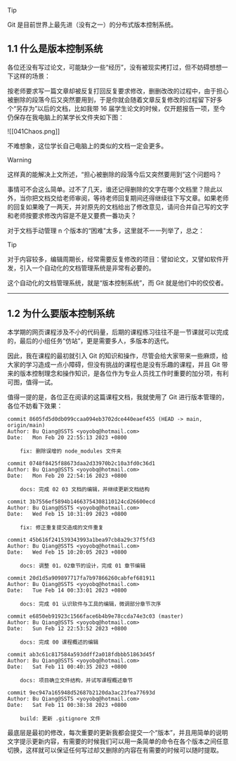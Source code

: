 >[!tip]
> Git 是目前世界上最先进（没有之一）的分布式版本控制系统。

## 1.1 什么是版本控制系统

各位还没有写过论文，可能缺少一些“经历”，没有被现实拷打过，但不妨碍想想一下这样的场景：

按老师要求写一篇文章却被反复打回反复要求修改，删删改改的过程中，由于担心被删除的段落今后又突然要用到，于是你就会随着文章反复修改的过程留下好多个“另存为”以后的文档，比如我带 16 届学生论文的时候，仅开题报告一项，至今仍保存在我电脑上的某学长文件夹如下图：

![[041Chaos.png]]

不难想象，这位学长自己电脑上的类似的文档一定会更多。

>[!warning]
>这样真的能解决上文所述，“担心被删除的段落今后又突然要用到”这个问题吗？

事情可不会这么简单。过不了几天，谁还记得删除的文字在哪个文档里？除此以外，当你把文档交给老师审阅，等待老师回复期间还得继续往下写文章。如果老师的回复如果晚了一两天，并对原先的文档给出了修改意见，请问合并自己写的文字和老师按要求修改内容是不是又要费一番功夫？

对于文档手动管理 n 个版本的“困难"太多，这里就不一一列举了，总之：

>[!tip]
> 对于内容较多，编辑周期长，经常需要反复修改的项目：譬如论文，又譬如软件开发，引入一个自动化的文档管理系统是非常有必要的。

这个自动化的文档管理系统，就是“版本控制系统”，而 Git 就是他们中的佼佼者。

---
## 1.2 为什么要版本控制系统

本学期的网页课程涉及不小的代码量，后期的课程练习往往不是一节课就可以完成的，最后的小组任务“仿站”，更是需要多人，多版本的迭代。

因此，我在课程的最初就引入 Git 的知识和操作，尽管会给大家带来一些麻烦，给大家的学习造成一点小障碍，但没有挑战的课程也是没有乐趣的课程，并且 Git 带来的版本控制理念和操作知识，是各位作为专业人员找工作时重要的加分项，有利可图，值得一试。

值得一提的是，各位正在阅读的这篇课程文档，我就使用了 Git 进行版本管理的，各位不妨看下效果：
```
commit 8605fd5d0db099ccaa094eb3702dce440eaef455 (HEAD -> main, origin/main)
Author: Bu Qiang@SSTS <yoyobq@hotmail.com>
Date:   Mon Feb 20 22:55:13 2023 +0800

    fix: 删除误增的 node_modules 文件夹

commit 0748f8425f88673daa2d33970b2c10a3fd0c36d1
Author: Bu Qiang@SSTS <yoyobq@hotmail.com>
Date:   Mon Feb 20 22:54:16 2023 +0800

    docs: 完成 02 03 文档的编辑，并继续更新文档结构

commit 3b7556ef5894b14663754308110124cd26600ecd
Author: Bu Qiang@SSTS <yoyobq@hotmail.com>
Date:   Wed Feb 15 10:31:09 2023 +0800

    fix: 修正重复提交造成的文件重复

commit 45b616f241539343993a1bea97cb8a29c37f5fd3
Author: Bu Qiang@SSTS <yoyobq@hotmail.com>
Date:   Wed Feb 15 10:20:05 2023 +0800

    docs: 调整 01，02章节的设计，完成 01 章节编辑

commit 20d1d5a909897717fa7b97866260cabfef681911
Author: Bu Qiang@SSTS <yoyobq@hotmail.com>
Date:   Tue Feb 14 00:33:01 2023 +0800

    docs: 完成 01 认识软件与工具的编辑，微调部分章节次序

commit e6850eb91923c1566face6b4b9e78ccda74e3c03 (master)
Author: Bu Qiang@SSTS <yoyobq@hotmail.com>
Date:   Sun Feb 12 22:53:52 2023 +0800

    docs: 完成 00 课程概述的编辑

commit ab3c61c817584a593ddff2a018fdbbb51863d45f
Author: Bu Qiang@SSTS <yoyobq@hotmail.com>
Date:   Sat Feb 11 00:40:35 2023 +0800

    docs: 项目确立文件结构，并试写课程概述章节

commit 9ec947a165948d52687b2120da3ac23fea77693d
Author: Bu Qiang@SSTS <yoyobq@hotmail.com>
Date:   Sat Feb 11 00:38:38 2023 +0800

    build: 更新 .gitignore 文件
```

最底层是最初的修改，每次重要的更新我都会提交一个“版本”，并且用简单的说明文字提示更新内容，有需要的时候我们可以用一条简单的命令在各个版本之间任意切换，这样就可以保证任何写过却又删除的内容在有需要的时候可以随时提取。